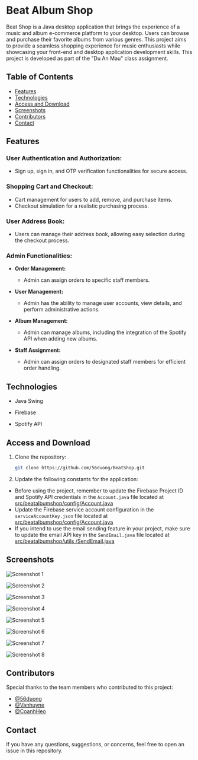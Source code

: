 # Beat Album Shop

Beat Shop is a Java desktop application that brings the experience of a music and album e-commerce platform to your desktop. Users can browse and purchase their favorite albums from various genres. This project aims to provide a seamless shopping experience for music enthusiasts while showcasing your front-end and desktop application development skills. This project is developed as part of the "Du An Mau" class assignment.

## Table of Contents

- [Features](#features)
- [Technologies](#technologies)
- [Access and Download](#access-and-download)
- [Screenshots](#screenshots)
- [Contributors](#contributors)
- [Contact](#contact)

## Features

### User Authentication and Authorization:

- Sign up, sign in, and OTP verification functionalities for secure access.

### Shopping Cart and Checkout:

- Cart management for users to add, remove, and purchase items.
- Checkout simulation for a realistic purchasing process.

### User Address Book:

- Users can manage their address book, allowing easy selection during the checkout process.

### Admin Functionalities:

- **Order Management:**
  - Admin can assign orders to specific staff members.
  
- **User Management:**
  - Admin has the ability to manage user accounts, view details, and perform administrative actions.

- **Album Management:**
  - Admin can manage albums, including the integration of the Spotify API when adding new albums.

- **Staff Assignment:**
  - Admin can assign orders to designated staff members for efficient order handling.

## Technologies

- Java Swing

- Firebase

- Spotify API

## Access and Download

1. Clone the repository:
   ```sh
   git clone https://github.com/56duong/BeatShop.git

2. Update the following constants for the application:
 - Before using the project, remember to update the Firebase Project ID and Spotify API credentials in the `Account.java` file located at [src/beatalbumshop/config/Account.java](https://github.com/56duong/BeatShop/blob/master/src/beatalbumshop/config/Account.java)
 - Update the Firebase service account configuration in the `serviceAccountKey.json` file located at [src/beatalbumshop/config/Account.java](https://github.com/56duong/BeatShop/blob/master/src/beatalbumshop/config/serviceAccountKey.json)
 - If you intend to use the email sending feature in your project, make sure to update the email API key in the `SendEmail.java` file located at [src/beatalbumshop/utils
/SendEmail.java](https://github.com/56duong/BeatShop/blob/master/src/beatalbumshop/utils/SendEmail.java)

## Screenshots

![Screenshot 1](https://github.com/56duong/BeatShop/blob/master/src/beatalbumshop/resources/images/readme/beatshop-project-1.png)

![Screenshot 2](https://github.com/56duong/BeatShop/blob/master/src/beatalbumshop/resources/images/readme/beatshop-project-2.png)

![Screenshot 3](https://github.com/56duong/BeatShop/blob/master/src/beatalbumshop/resources/images/readme/beatshop-project-3.png)

![Screenshot 4](https://github.com/56duong/BeatShop/blob/master/src/beatalbumshop/resources/images/readme/beatshop-project-4.png)

![Screenshot 5](https://github.com/56duong/BeatShop/blob/master/src/beatalbumshop/resources/images/readme/beatshop-project-5.png)

![Screenshot 6](https://github.com/56duong/BeatShop/blob/master/src/beatalbumshop/resources/images/readme/beatshop-project-6.png)

![Screenshot 7](https://github.com/56duong/BeatShop/blob/master/src/beatalbumshop/resources/images/readme/beatshop-project-7.png)

![Screenshot 8](https://github.com/56duong/BeatShop/blob/master/src/beatalbumshop/resources/images/readme/beatshop-project-8.png)

## Contributors

Special thanks to the team members who contributed to this project:

- [@56duong](https://github.com/56duong)
- [@Vanhuyne](https://github.com/Vanhuyne)
- [@CoanhHeo](https://github.com/CoanhHeo)
  
## Contact
If you have any questions, suggestions, or concerns, feel free to open an issue in this repository.
